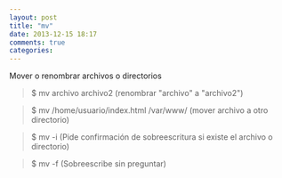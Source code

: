 ```yaml
---
layout: post
title: "mv"
date: 2013-12-15 18:17
comments: true
categories: 
---
```

Mover o renombrar archivos o directorios

>$ mv archivo archivo2 (renombrar "archivo" a "archivo2")

>$ mv /home/usuario/index.html /var/www/  (mover archivo a otro directorio)

>$ mv -i (Pide confirmación de sobreescritura si existe el archivo o directorio)

>$ mv -f (Sobreescribe sin preguntar)


